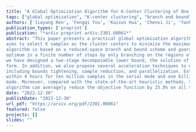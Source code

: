 ```yaml
---
title: "A Global Optimization Algorithm for K-Center Clustering of One Billion Samples"
tags: ["global optimization", "K-center clustering", "branch and bound"]
authors: ['Jiayang Ren', 'Fengqi You', 'Kaixun Hua', 'Chenxi Ji', 'Yankai Cao']
publication_types: ['preprint']
publication: "*arXiv preprint arXiv:2301.00061*"
abstract: "This paper presents a practical global optimization algorithm for the K-center clustering problem, which
aims to select K samples as the cluster centers to minimize the maximum within-cluster distance. This
algorithm is based on a reduced-space branch and bound scheme and guarantees convergence to the global
optimum in a finite number of steps by only branching on the regions of centers. To improve efficiency,
we have designed a two-stage decomposable lower bound, the solution of which can be derived in a closed
form. In addition, we also propose several acceleration techniques to narrow down the region of centers,
including bounds tightening, sample reduction, and parallelization. Extensive studies on synthetic and realworld datasets have demonstrated that our algorithm can solve the K-center problems to global optimal
within 4 hours for ten million samples in the serial mode and one billion samples in the parallel
mode. Moreover, compared with the state-of-the-art heuristic methods, the global optimum obtained by our
algorithm can averagely reduce the objective function by 25.8% on all the synthetic and real-world datasets."
date: "2022-12-30"
publishDate: "2022-12-30"
url_pdf: "https://arxiv.org/pdf/2301.00061"
featured: false
projects: []
slides: ""
---
```

